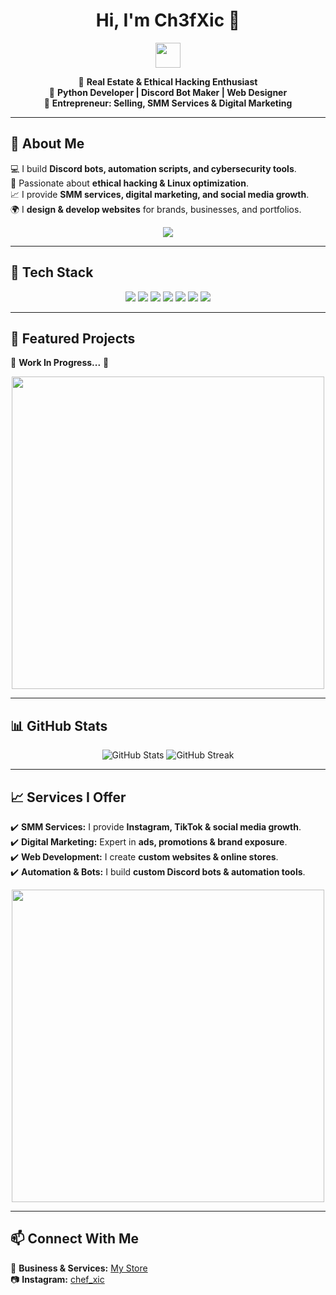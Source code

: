 <h1 align="center">Hi, I'm Ch3fXic 👋</h1>  

<p align="center">
  <img src="https://media.giphy.com/media/hvRJCLFzcasrR4ia7z/giphy.gif" width="40px">
</p>

<p align="center">
  🔹 <b>Real Estate & Ethical Hacking Enthusiast</b> <br>
  🔹 <b>Python Developer | Discord Bot Maker | Web Designer</b> <br>
  🔹 <b>Entrepreneur: Selling, SMM Services & Digital Marketing</b>  
</p>

---

## 🚀 About Me  
💻 I build **Discord bots, automation scripts, and cybersecurity tools**.  
🌱 Passionate about **ethical hacking & Linux optimization**.  
📈 I provide **SMM services, digital marketing, and social media growth**.  
🌍 I **design & develop websites** for brands, businesses, and portfolios.  

<p align="center">
  <img src="https://media0.giphy.com/media/v1.Y2lkPTc5MGI3NjExZTUzdGgxbGJ5aW1lNTdseHd3bWpsMW4wenl4YnhyaDRhMDdicjc3ciZlcD12MV9pbnRlcm5hbF9naWZfYnlfaWQmY3Q9Zw/xEWB505DvNmso/giphy.gif"500px">
</p>

---

## 🔧 Tech Stack  
<p align="center">
  <img src="https://img.shields.io/badge/Python-FFC0CB?style=for-the-badge&logo=python&logoColor=black">
  <img src="https://img.shields.io/badge/Linux-DC143C?style=for-the-badge&logo=linux&logoColor=white">
  <img src="https://img.shields.io/badge/HTML-FFFFFF?style=for-the-badge&logo=html5&logoColor=black">
  <img src="https://img.shields.io/badge/CSS-8B0000?style=for-the-badge&logo=css3&logoColor=white">
  <img src="https://img.shields.io/badge/JavaScript-2F2F2F?style=for-the-badge&logo=javascript&logoColor=FFD700">
  <img src="https://img.shields.io/badge/Git-000000?style=for-the-badge&logo=git&logoColor=white">
  <img src="https://img.shields.io/badge/Marketing-FF4500?style=for-the-badge&logo=Google%20Ads&logoColor=white">
</p>

---

## 🌟 Featured Projects  
🚧 **Work In Progress...** 🚀  

<p align="center">
  <img src="https://media.giphy.com/media/fwbZnTftCXVocKzfxR/giphy.gif" width="500px">
</p>

---

## 📊 GitHub Stats  
<p align="center">
  <img src="https://github-readme-stats.vercel.app/api?username=yourusername&show_icons=true&theme=radical&title_color=DC143C&text_color=FFC0CB&icon_color=FFFFFF&bg_color=2F2F2F" alt="GitHub Stats">
  <img src="https://github-readme-streak-stats.herokuapp.com/?user=yourusername&theme=radical&background=2F2F2F&stroke=FFFFFF&ring=DC143C&fire=FF4500&currStreakLabel=FFC0CB" alt="GitHub Streak">
</p>

---

## 📈 Services I Offer  
✔️ **SMM Services:** I provide **Instagram, TikTok & social media growth**.  
✔️ **Digital Marketing:** Expert in **ads, promotions & brand exposure**.  
✔️ **Web Development:** I create **custom websites & online stores**.  
✔️ **Automation & Bots:** I build **custom Discord bots & automation tools**.  

<p align="center">
  <img src="https://media.giphy.com/media/WFZvB7VIXBgiz3oDXE/giphy.gif" width="500px">
</p>

---

## 📫 Connect With Me  
💼 **Business & Services:** [My Store](https://beacons.ai/k3nt_4)  
📷 **Instagram:** [chef_xic](https://instagram.com/chef_xic)  
